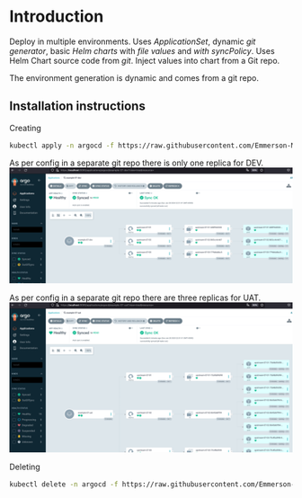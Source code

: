 # Introduction
Deploy in multiple environments. Uses *ApplicationSet*, dynamic *git generator*, basic *Helm charts* with *file values* and *with syncPolicy*. Uses Helm Chart source code from *git*. Inject values into chart from a Git repo. 

The environment generation is dynamic and comes from a git repo.

## Installation instructions

Creating

```bash
kubectl apply -n argocd -f https://raw.githubusercontent.com/Emmerson-Miranda/argocd/main/example-07/example-07.appset.yaml
```

As per config in a separate git repo there is only one replica for DEV.
![3 environments](./example-07-dev.png)


As per config in a separate git repo there are three replicas for UAT.
![3 environments](./example-07-uat.png)

Deleting

```bash
kubectl delete -n argocd -f https://raw.githubusercontent.com/Emmerson-Miranda/argocd/main/example-07/example-07.appset.yaml
```